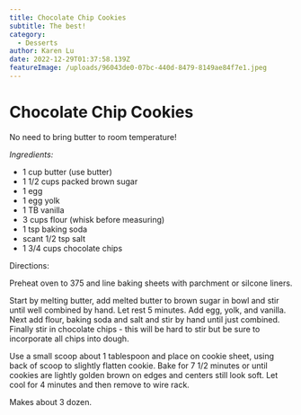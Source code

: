 ```yaml
---
title: Chocolate Chip Cookies
subtitle: The best!
category:
  - Desserts
author: Karen Lu
date: 2022-12-29T01:37:58.139Z
featureImage: /uploads/96043de0-07bc-440d-8479-8149ae84f7e1.jpeg
---
```

# Chocolate Chip Cookies

No need to bring butter to room temperature!

*Ingredients:*

* 1 cup butter (use butter)
* 1 1/2 cups packed brown sugar
* 1 egg
* 1 egg yolk
* 1 TB vanilla 
* 3 cups flour (whisk before measuring)
* 1 tsp baking soda
* scant 1/2 tsp salt
* 1 3/4 cups chocolate chips

Directions:

Preheat oven to 375 and line baking sheets with parchment or silcone liners.

Start by melting butter, add melted butter to brown sugar in bowl and stir until well combined by hand. Let rest 5 minutes.  Add egg, yolk, and vanilla.  Next add flour, baking soda and salt and stir by hand until just combined.  Finally stir in chocolate chips - this will be hard to stir but be sure to incorporate all chips into dough.

Use a small scoop about 1 tablespoon and place on cookie sheet, using back of scoop to slightly flatten cookie. Bake for 7 1/2 minutes or until cookies are lightly golden brown on edges and centers still look soft.  Let cool for 4 minutes and then remove to wire rack.

Makes about 3 dozen.